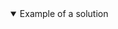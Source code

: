<details open>
<summary>Example of a solution</summary>
<br/>
<div class="image-container">
    <img style="display: none;" id="spinner" src="https://github.com/VldKnd/large-agents-pibt/blob/main/square-large-agents-mapf/readme_example.gif"/>
</div>  
</details>
